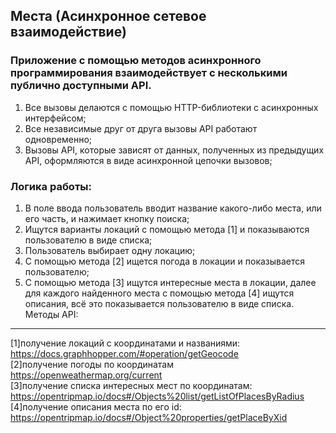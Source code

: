 ## Места (Асинхронное сетевое взаимодействие)

### Приложение с помощью методов асинхронного программирования взаимодействует с несколькими публично доступными API.

1. Все вызовы делаются с помощью HTTP-библиотеки с асинхронных интерфейсом;
2. Все независимые друг от друга вызовы API работают одновременно;
3. Вызовы API, которые зависят от данных, полученных из предыдущих API, оформляются в виде асинхронной цепочки вызовов;

### Логика работы:

1. В поле ввода пользователь вводит название какого-либо места, или его часть, и нажимает кнопку поиска;
2. Ищутся варианты локаций с помощью метода [1] и показываются пользователю в виде списка;
3. Пользователь выбирает одну локацию;
4. С помощью метода [2] ищется погода в локации и показывается пользователю;
5. С помощью метода [3] ищутся интересные места в локации, далее для каждого найденного места с помощью метода [4] ищутся описания, всё это показывается пользователю в виде списка.
Методы API:

---
[1]получение локаций с координатами и названиями: https://docs.graphhopper.com/#operation/getGeocode  
[2]получение погоды по координатам https://openweathermap.org/current  
[3]получение списка интересных мест по координатам: https://opentripmap.io/docs#/Objects%20list/getListOfPlacesByRadius  
[4]получение описания места по его id: https://opentripmap.io/docs#/Object%20properties/getPlaceByXid  
